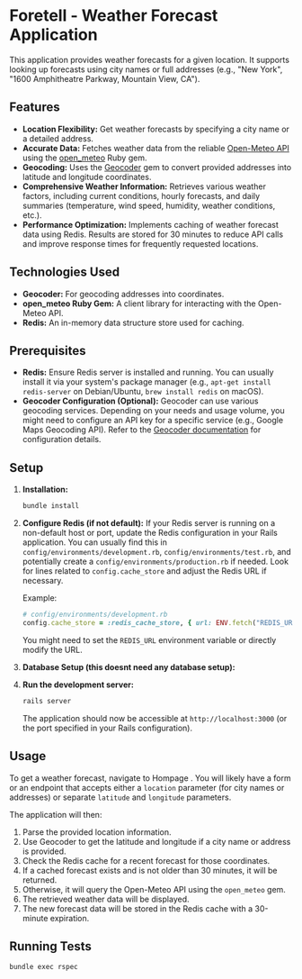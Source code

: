
# Foretell - Weather Forecast Application

This application provides weather forecasts for a given location. It supports looking up forecasts using city names or full addresses (e.g., "New York", "1600 Amphitheatre Parkway, Mountain View, CA").

## Features

* **Location Flexibility:** Get weather forecasts by specifying a city name or a detailed address.
* **Accurate Data:** Fetches weather data from the reliable [Open-Meteo API](https://open-meteo.com/) using the [open_meteo](https://github.com/ropes/open_meteo) Ruby gem.
* **Geocoding:** Uses the [Geocoder](https://github.com/alexreisner/geocoder) gem to convert provided addresses into latitude and longitude coordinates.
* **Comprehensive Weather Information:** Retrieves various weather factors, including current conditions, hourly forecasts, and daily summaries (temperature, wind speed, humidity, weather conditions, etc.).
* **Performance Optimization:** Implements caching of weather forecast data using Redis. Results are stored for 30 minutes to reduce API calls and improve response times for frequently requested locations.

## Technologies Used

* **Geocoder:** For geocoding addresses into coordinates.
* **open_meteo Ruby Gem:** A client library for interacting with the Open-Meteo API.
* **Redis:** An in-memory data structure store used for caching.

## Prerequisites

* **Redis:** Ensure Redis server is installed and running. You can usually install it via your system's package manager (e.g., `apt-get install redis-server` on Debian/Ubuntu, `brew install redis` on macOS).
* **Geocoder Configuration (Optional):** Geocoder can use various geocoding services. Depending on your needs and usage volume, you might need to configure an API key for a specific service (e.g., Google Maps Geocoding API). Refer to the [Geocoder documentation](https://github.com/alexreisner/geocoder) for configuration details.

## Setup

1.  **Installation:**
    ```bash
    bundle install
    ```

3.  **Configure Redis (if not default):**
    If your Redis server is running on a non-default host or port, update the Redis configuration in your Rails application. You can usually find this in `config/environments/development.rb`, `config/environments/test.rb`, and potentially create a `config/environments/production.rb` if needed. Look for lines related to `config.cache_store` and adjust the Redis URL if necessary.

    Example:
    ```ruby
    # config/environments/development.rb
    config.cache_store = :redis_cache_store, { url: ENV.fetch("REDIS_URL", "redis://localhost:6379/0") }
    ```
    You might need to set the `REDIS_URL` environment variable or directly modify the URL.

4.  **Database Setup (this doesnt need any database setup):**

5.  **Run the development server:**
    ```bash
    rails server
    ```

    The application should now be accessible at `http://localhost:3000` (or the port specified in your Rails configuration).

## Usage

To get a weather forecast, navigate to Hompage . You will likely have a form or an endpoint that accepts either a `location` parameter (for city names or addresses) or separate `latitude` and `longitude` parameters.

The application will then:

1.  Parse the provided location information.
2.  Use Geocoder to get the latitude and longitude if a city name or address is provided.
3.  Check the Redis cache for a recent forecast for those coordinates.
4.  If a cached forecast exists and is not older than 30 minutes, it will be returned.
5.  Otherwise, it will query the Open-Meteo API using the `open_meteo` gem.
6.  The retrieved weather data will be displayed.
7.  The new forecast data will be stored in the Redis cache with a 30-minute expiration.

## Running Tests

```bash
bundle exec rspec

